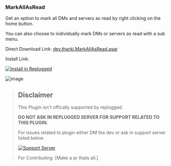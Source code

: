 ### MarkAllAsRead

Get an option to mark all DMs and servers as read by right clicking on the home button.

You can also choose to individually mark DMs or servers as read with a sub menu.

Direct Download Link: [dev.tharki.MarkAllAsRead.asar](https://github.com/Tharki-God/MarkAllAsRead/releases/latest/download/dev.tharki.MarkAllAsRead.asar)

Install Link:


[![Install in Replugged](https://img.shields.io/badge/-Install%20in%20Replugged-blue?style=for-the-badge&logo=none)](https://replugged.dev/install?identifier=Tharki-God/MarkAllAsRead&source=github)

![image](https://tharki-god.github.io/files-random-host/bdpluginsassets/read.png)

> ## Disclaimer
>
> This Plugin isn't offically supported by replugged.
>
>**DO NOT ASK IN REPLUGGED SERVER FOR SUPPORT RELATED TO THIS PLUGIN.**
>
> For issues related to plugin either DM the dev or ask in support server listed below.
>
>
> [![Support Server](https://discordapp.com/api/guilds/919649417005506600/widget.png?style=banner3)](https://discord.gg/SgKSKyh9gY)





> For Contributing: [Make a pr thats all.]
